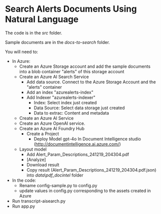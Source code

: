 # Search Alerts Documents Using Natural Language

The code is in the _src_ folder.

Sample documents are in the _docs-to-search_ folder.

You will need to:

- In Azure:
    - Create an Azure Storage account and add the sample documents into a blob container "alerts" of this storage account
    - Create an Azure AI Search Service 
        - Add data source. Connect to the Azure Storage Account and the "alerts" container
        - Add an index "azurealerts-index"
        - Add Indexer "azurealerts-indexer"
            - Index: Select index just created
            - Data Source: Select data storage just created
            - Data to extrac: Content and metadata
    - Create an Azure AI Service
    - Create an Azure OpenAI service. 
    - Create an Azure AI Foundry Hub
        - Create a Project
            - Deploy Model gpt-4o
In Document Intelligence studio (http://documentintelligence.ai.azure.com/)
    - Layout model
        - Add Alert_Param_Descriptions_241219_204304.pdf
        - [Analyze]
        - Download result
        - Copy result (Alert_Param_Descriptions_241219_204304.pdf.json) into _data\pdf_docintel_ folder
- In the code:
    - Rename config-sample.py to config.py
    - update values in config.py corresponding to the assets created in Azure
- Run transcript-aisearch.py
- Run app.py
